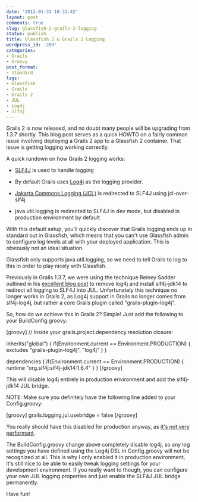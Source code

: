 ```yaml
---
date: '2012-01-31 18:32:42'
layout: post
comments: true
slug: glassfish-2-grails-2-logging
status: publish
title: Glassfish 2 & Grails 2 Logging
wordpress_id: '209'
categories:
- Grails
- Groovy
post_format:
- Standard
tags:
- Glassfish
- Grails
- Grails 2
- JUL
- Log4j
- Slf4j
---
```


Grails 2 is now released, and no doubt many people will be upgrading from 1.3.7 shortly. This blog post serves as a quick HOWTO on a fairly common issue involving deploying a Grails 2 app to a Glassfish 2 container. That issue is getting logging working correctly.

A quick rundown on how Grails 2 logging works:



	
  * [SLF4J](http://www.slf4j.org/) is used to handle logging

	
  * By default Grails uses [Log4j](http://logging.apache.org/log4j/1.2/) as the logging provider. 

	
  * [Jakarta Commons Logging (JCL)](http://commons.apache.org/logging/) is redirected to SLF4J using jcl-over-slf4j

	
  * java.util.logging is redirected to SLF4J in dev mode, but disabled in production environment by default




With this default setup, you'll quickly discover that Grails logging ends up in standard out in Glassfish, which means that you can't use Glassfish admin to configure log levels at all with your deployed application. This is obviously not an ideal situation.

Glassfish only supports java.util.logging, so we need to tell Grails to log to this in order to play nicely with Glassfish.

Previously in Grails 1.3.7, we were using the technique Reiney Sadder outlined in his [excellent blog post](http://blog.saddey.net/2010/03/27/how-to-deploy-a-grails-application-to-glassfish/) to remove log4j and install slf4j-jdk14 to redirect all logging to SLF4J into JUL. Unfortunately this technique no longer works in Grails 2, as Log4j support in Grails no longer comes from slf4j-log4j, but rather a core Grails plugin called "grails-plugin-log4j".

So, how do we achieve this in Grails 2? Simple! Just add the following to your BuildConfig.groovy:

[groovy]
// Inside your grails.project.dependency.resolution closure:

inherits("global") {
	if(Environment.current == Environment.PRODUCTION) {
		excludes "grails-plugin-log4j", "log4j"
	}
}
    
dependencies {
	if(Environment.current == Environment.PRODUCTION) {
		runtime "org.slf4j:slf4j-jdk14:1.6.4"
	}
}
[/groovy]

This will disable log4j entirely in production environment and add the slf4j-jdk14 JUL bridge. 

NOTE: Make sure you definitely have the following line added to your Config.groovy:

[groovy]
grails.logging.jul.usebridge = false
[/groovy]

You really should have this disabled for production anyway, as [it's not very performant](http://www.slf4j.org/legacy.html#jul-to-slf4j).

The BuildConfig.groovy change above completely disable log4j, so any log settings you have defined using the Log4j DSL in Config.groovy will not be recognized at all. This is why I only enabled it in production environment, it's still nice to be able to easily tweak logging settings for your development environment. If you really want to though, you can configure your own JUL logging.properties and just enable the SLF4J JUL bridge permanently.

Have fun!

